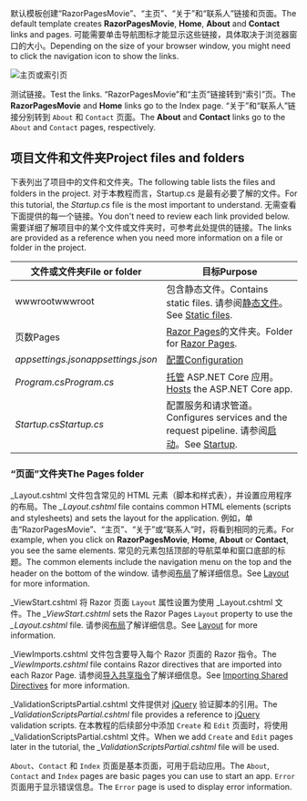 <span data-ttu-id="0d288-101">默认模板创建“RazorPagesMovie”、“主页”、“关于”和“联系人”链接和页面。</span><span class="sxs-lookup"><span data-stu-id="0d288-101">The default template creates **RazorPagesMovie**, **Home**, **About** and **Contact** links and pages.</span></span> <span data-ttu-id="0d288-102">可能需要单击导航图标才能显示这些链接，具体取决于浏览器窗口的大小。</span><span class="sxs-lookup"><span data-stu-id="0d288-102">Depending on the size of your browser window, you might need to click the navigation icon to show the links.</span></span>

![主页或索引页](../../tutorials/razor-pages/razor-pages-start/_static/home2.png)

<span data-ttu-id="0d288-104">测试链接。</span><span class="sxs-lookup"><span data-stu-id="0d288-104">Test the links.</span></span> <span data-ttu-id="0d288-105">“RazorPagesMovie”和“主页”链接转到“索引”页。</span><span class="sxs-lookup"><span data-stu-id="0d288-105">The **RazorPagesMovie** and **Home** links go to the Index page.</span></span> <span data-ttu-id="0d288-106">“关于”和“联系人”链接分别转到 `About` 和 `Contact` 页面。</span><span class="sxs-lookup"><span data-stu-id="0d288-106">The **About** and **Contact** links go to the `About` and `Contact` pages, respectively.</span></span>

## <a name="project-files-and-folders"></a><span data-ttu-id="0d288-107">项目文件和文件夹</span><span class="sxs-lookup"><span data-stu-id="0d288-107">Project files and folders</span></span>

<span data-ttu-id="0d288-108">下表列出了项目中的文件和文件夹。</span><span class="sxs-lookup"><span data-stu-id="0d288-108">The following table lists the files and folders in the project.</span></span> <span data-ttu-id="0d288-109">对于本教程而言，Startup.cs 是最有必要了解的文件。</span><span class="sxs-lookup"><span data-stu-id="0d288-109">For this tutorial, the *Startup.cs* file is the most important to understand.</span></span> <span data-ttu-id="0d288-110">无需查看下面提供的每一个链接。</span><span class="sxs-lookup"><span data-stu-id="0d288-110">You don't need to review each link provided below.</span></span> <span data-ttu-id="0d288-111">需要详细了解项目中的某个文件或文件夹时，可参考此处提供的链接。</span><span class="sxs-lookup"><span data-stu-id="0d288-111">The links are provided as a reference when you need more information on a file or folder in the project.</span></span>

| <span data-ttu-id="0d288-112">文件或文件夹</span><span class="sxs-lookup"><span data-stu-id="0d288-112">File or folder</span></span>              | <span data-ttu-id="0d288-113">目标</span><span class="sxs-lookup"><span data-stu-id="0d288-113">Purpose</span></span> |
| ----------------- | ------------ |
| <span data-ttu-id="0d288-114">wwwroot</span><span class="sxs-lookup"><span data-stu-id="0d288-114">wwwroot</span></span> | <span data-ttu-id="0d288-115">包含静态文件。</span><span class="sxs-lookup"><span data-stu-id="0d288-115">Contains static files.</span></span> <span data-ttu-id="0d288-116">请参阅[静态文件](xref:fundamentals/static-files)。</span><span class="sxs-lookup"><span data-stu-id="0d288-116">See [Static files](xref:fundamentals/static-files).</span></span> |
| <span data-ttu-id="0d288-117">页数</span><span class="sxs-lookup"><span data-stu-id="0d288-117">Pages</span></span> | <span data-ttu-id="0d288-118">[Razor Pages](xref:razor-pages/index)的文件夹。</span><span class="sxs-lookup"><span data-stu-id="0d288-118">Folder for [Razor Pages](xref:razor-pages/index).</span></span> |
| <span data-ttu-id="0d288-119">*appsettings.json*</span><span class="sxs-lookup"><span data-stu-id="0d288-119">*appsettings.json*</span></span> | [<span data-ttu-id="0d288-120">配置</span><span class="sxs-lookup"><span data-stu-id="0d288-120">Configuration</span></span>](xref:fundamentals/configuration/index) |
| <span data-ttu-id="0d288-121">*Program.cs*</span><span class="sxs-lookup"><span data-stu-id="0d288-121">*Program.cs*</span></span> | <span data-ttu-id="0d288-122">[托管](xref:fundamentals/host/index) ASP.NET Core 应用。</span><span class="sxs-lookup"><span data-stu-id="0d288-122">[Hosts](xref:fundamentals/host/index) the ASP.NET Core app.</span></span>|
| <span data-ttu-id="0d288-123">*Startup.cs*</span><span class="sxs-lookup"><span data-stu-id="0d288-123">*Startup.cs*</span></span> | <span data-ttu-id="0d288-124">配置服务和请求管道。</span><span class="sxs-lookup"><span data-stu-id="0d288-124">Configures services and the request pipeline.</span></span> <span data-ttu-id="0d288-125">请参阅[启动](xref:fundamentals/startup)。</span><span class="sxs-lookup"><span data-stu-id="0d288-125">See [Startup](xref:fundamentals/startup).</span></span>|

### <a name="the-pages-folder"></a><span data-ttu-id="0d288-126">“页面”文件夹</span><span class="sxs-lookup"><span data-stu-id="0d288-126">The Pages folder</span></span>

<span data-ttu-id="0d288-127">_Layout.cshtml 文件包含常见的 HTML 元素（脚本和样式表），并设置应用程序的布局。</span><span class="sxs-lookup"><span data-stu-id="0d288-127">The *_Layout.cshtml* file contains common HTML elements (scripts and stylesheets) and sets the layout for the application.</span></span> <span data-ttu-id="0d288-128">例如，单击“RazorPagesMovie”、“主页”、“关于”或“联系人”时，将看到相同的元素。</span><span class="sxs-lookup"><span data-stu-id="0d288-128">For example, when you click on **RazorPagesMovie**, **Home**, **About** or **Contact**, you see the same elements.</span></span> <span data-ttu-id="0d288-129">常见的元素包括顶部的导航菜单和窗口底部的标题。</span><span class="sxs-lookup"><span data-stu-id="0d288-129">The common elements include the navigation menu on the top and the header on the bottom of the window.</span></span> <span data-ttu-id="0d288-130">请参阅[布局](xref:mvc/views/layout)了解详细信息。</span><span class="sxs-lookup"><span data-stu-id="0d288-130">See [Layout](xref:mvc/views/layout) for more information.</span></span>

<span data-ttu-id="0d288-131">_ViewStart.cshtml 将 Razor 页面 `Layout` 属性设置为使用 _Layout.cshtml 文件。</span><span class="sxs-lookup"><span data-stu-id="0d288-131">The *_ViewStart.cshtml* sets the Razor Pages `Layout` property to use the *_Layout.cshtml* file.</span></span> <span data-ttu-id="0d288-132">请参阅[布局](xref:mvc/views/layout)了解详细信息。</span><span class="sxs-lookup"><span data-stu-id="0d288-132">See [Layout](xref:mvc/views/layout) for more information.</span></span>

<span data-ttu-id="0d288-133">_ViewImports.cshtml 文件包含要导入每个 Razor 页面的 Razor 指令。</span><span class="sxs-lookup"><span data-stu-id="0d288-133">The *_ViewImports.cshtml* file contains Razor directives that are imported into each Razor Page.</span></span> <span data-ttu-id="0d288-134">请参阅[导入共享指令](xref:mvc/views/layout#importing-shared-directives)了解详细信息。</span><span class="sxs-lookup"><span data-stu-id="0d288-134">See [Importing Shared Directives](xref:mvc/views/layout#importing-shared-directives) for more information.</span></span>

<span data-ttu-id="0d288-135">_ValidationScriptsPartial.cshtml 文件提供对 [jQuery](https://jquery.com/) 验证脚本的引用。</span><span class="sxs-lookup"><span data-stu-id="0d288-135">The *_ValidationScriptsPartial.cshtml* file provides a reference to [jQuery](https://jquery.com/) validation scripts.</span></span> <span data-ttu-id="0d288-136">在本教程的后续部分中添加 `Create` 和 `Edit` 页面时，将使用 _ValidationScriptsPartial.cshtml 文件。</span><span class="sxs-lookup"><span data-stu-id="0d288-136">When we add `Create` and `Edit` pages later in the tutorial, the *_ValidationScriptsPartial.cshtml* file will be used.</span></span>

<span data-ttu-id="0d288-137">`About`、`Contact` 和 `Index` 页面是基本页面，可用于启动应用。</span><span class="sxs-lookup"><span data-stu-id="0d288-137">The `About`, `Contact` and `Index` pages are basic pages you can use to start an app.</span></span> <span data-ttu-id="0d288-138">`Error` 页面用于显示错误信息。</span><span class="sxs-lookup"><span data-stu-id="0d288-138">The `Error` page is used to display error information.</span></span>